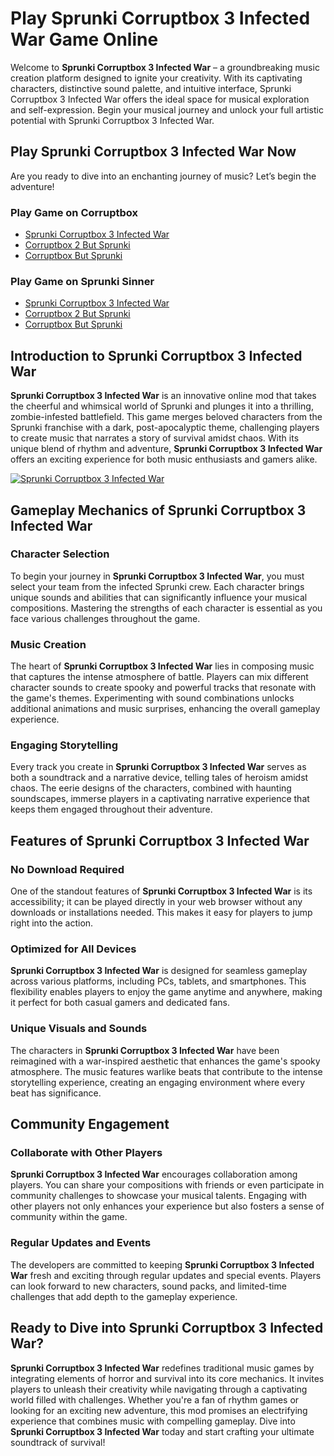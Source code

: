 

# Play Sprunki Corruptbox 3 Infected War Game Online

Welcome to **Sprunki Corruptbox 3 Infected War** – a groundbreaking music creation platform designed to ignite your creativity. With its captivating characters, distinctive sound palette, and intuitive interface, Sprunki Corruptbox 3 Infected War offers the ideal space for musical exploration and self-expression. Begin your musical journey and unlock your full artistic potential with Sprunki Corruptbox 3 Infected War.

## Play Sprunki Corruptbox 3 Infected War Now
Are you ready to dive into an enchanting journey of music? Let’s begin the adventure!

### Play Game on Corruptbox

- [Sprunki Corruptbox 3 Infected War](https://corruptbox.com/corruptbox-3-x-sprunki)
- [Corruptbox 2 But Sprunki](https://corruptbox.com/corruptbox-2-but-sprunki)
- [Corruptbox But Sprunki](https://corruptbox.com/corruptbox-but-sprunki)

### Play Game on Sprunki Sinner

- [Sprunki Corruptbox 3 Infected War](https://sprunkisinner.org/sprunki-corruptbox-3-infected-war)
- [Corruptbox 2 But Sprunki](https://sprunkisinner.org/corruptbox-2-but-sprunki)
- [Corruptbox But Sprunki](https://sprunkisinner.org/corruptbox-but-sprunki)

## Introduction to Sprunki Corruptbox 3 Infected War

**Sprunki Corruptbox 3 Infected War** is an innovative online mod that takes the cheerful and whimsical world of Sprunki and plunges it into a thrilling, zombie-infested battlefield. This game merges beloved characters from the Sprunki franchise with a dark, post-apocalyptic theme, challenging players to create music that narrates a story of survival amidst chaos. With its unique blend of rhythm and adventure, **Sprunki Corruptbox 3 Infected War** offers an exciting experience for both music enthusiasts and gamers alike.

[![Sprunki Corruptbox 3 Infected War](https://sprunkisinner.org/_nuxt/sprunki-corruptbox-3-infected-war.CMJcWQbS.webp)](https://sprunkisinner.org/sprunki-corruptbox-3-infected-war)

## Gameplay Mechanics of Sprunki Corruptbox 3 Infected War

### Character Selection

To begin your journey in **Sprunki Corruptbox 3 Infected War**, you must select your team from the infected Sprunki crew. Each character brings unique sounds and abilities that can significantly influence your musical compositions. Mastering the strengths of each character is essential as you face various challenges throughout the game.

### Music Creation

The heart of **Sprunki Corruptbox 3 Infected War** lies in composing music that captures the intense atmosphere of battle. Players can mix different character sounds to create spooky and powerful tracks that resonate with the game's themes. Experimenting with sound combinations unlocks additional animations and music surprises, enhancing the overall gameplay experience.

### Engaging Storytelling

Every track you create in **Sprunki Corruptbox 3 Infected War** serves as both a soundtrack and a narrative device, telling tales of heroism amidst chaos. The eerie designs of the characters, combined with haunting soundscapes, immerse players in a captivating narrative experience that keeps them engaged throughout their adventure.

## Features of Sprunki Corruptbox 3 Infected War

### No Download Required

One of the standout features of **Sprunki Corruptbox 3 Infected War** is its accessibility; it can be played directly in your web browser without any downloads or installations needed. This makes it easy for players to jump right into the action.

### Optimized for All Devices

**Sprunki Corruptbox 3 Infected War** is designed for seamless gameplay across various platforms, including PCs, tablets, and smartphones. This flexibility enables players to enjoy the game anytime and anywhere, making it perfect for both casual gamers and dedicated fans.

### Unique Visuals and Sounds

The characters in **Sprunki Corruptbox 3 Infected War** have been reimagined with a war-inspired aesthetic that enhances the game's spooky atmosphere. The music features warlike beats that contribute to the intense storytelling experience, creating an engaging environment where every beat has significance.

## Community Engagement

### Collaborate with Other Players

**Sprunki Corruptbox 3 Infected War** encourages collaboration among players. You can share your compositions with friends or even participate in community challenges to showcase your musical talents. Engaging with other players not only enhances your experience but also fosters a sense of community within the game.

### Regular Updates and Events

The developers are committed to keeping **Sprunki Corruptbox 3 Infected War** fresh and exciting through regular updates and special events. Players can look forward to new characters, sound packs, and limited-time challenges that add depth to the gameplay experience.

## Ready to Dive into Sprunki Corruptbox 3 Infected War?

**Sprunki Corruptbox 3 Infected War** redefines traditional music games by integrating elements of horror and survival into its core mechanics. It invites players to unleash their creativity while navigating through a captivating world filled with challenges. Whether you're a fan of rhythm games or looking for an exciting new adventure, this mod promises an electrifying experience that combines music with compelling gameplay. Dive into **Sprunki Corruptbox 3 Infected War** today and start crafting your ultimate soundtrack of survival!
